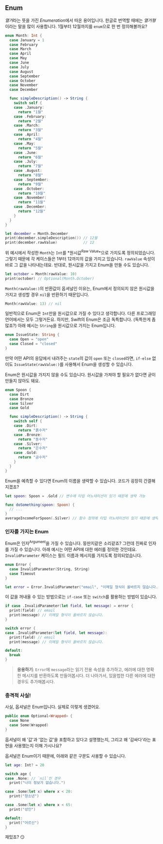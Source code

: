 ## Enum

*열거*라는 뜻을 가진 *Enumeration*에서 따온 용어입니다. 한글로 번역할 때에는 *열거형*이라는 말을 많이 사용합니다. 1월부터 12월까지를 `enum`으로 한 번 정의해볼까요?

```swift
enum Month: Int {
  case January = 1
  case February
  case March
  case April
  case May
  case June
  case July
  case August
  case September
  case October
  case November
  case December

  func simpleDescription() -> String {
    switch self {
    case .January:
      return "1월"
    case .February:
      return "2월"
    case .March:
      return "3월"
    case .April:
      return "4월"
    case .May:
      return "5월"
    case .June:
      return "6월"
    case .July:
      return "7월"
    case .August:
      return "8월"
    case .September:
      return "9월"
    case .October:
      return "10월"
    case .November:
      return "11월"
    case .December:
      return "12월"
    }
  }
}

let december = Month.December
print(december.simpleDescription()) // 12월
print(december.rawValue)            // 12
```

위 예시에서 작성한 `Month`는 `Int`를 *원시값<sup>Raw Value</sup>*으로 가지도록 정의되었습니다. 그렇기 때문에 각 케이스들은 1부터 12까지의 값을 가지고 있습니다. `rawValue` 속성이 바로 그 값을 나타내는데요. 반대로, 원시값을 가지고 Enum을 만들 수도 있습니다.

```swift
let october = Month(rawValue: 10)
print(october) // Optional(Month.October)
```

`Month(rawValue:)`의 반환값이 옵셔널인 이유는, Enum에서 정의되지 않은 원시값을 가지고 생성할 경우 `nil`을 반환하기 때문입니다.

```swift
Month(rawValue: 13) // nil
```

일반적으로 Enum은 `Int`만을 원시값으로 가질 수 있다고 생각합니다. 다른 프로그래밍 언어에서는 모두 그렇거든요. 하지만, Swift의 Enum은 조금 독특합니다. (독특한게 좀 많죠?) 아래 예시는 `String`을 원시값으로 가지는 Enum입니다.

```swift
enum IssueState: String {
  case Open = "open"
  case Closed = "closed"
}
```

만약 어떤 API의 응답에서 내려주는 `state`의 값이 `open` 또는 `closed`라면, `if-else` 없이도 `IssueState(rawValue:)`를 사용해서 Enum을 생성할 수 있습니다.

Enum은 원시값을 가지지 않을 수도 있습니다. 원시값을 가져야 할 필요가 없다면 굳이 만들지 않아도 돼요.

```swift
enum Spoon {
  case Dirt
  case Bronze
  case Silver
  case Gold

  func simpleDescription() -> String {
    switch self {
    case .Dirt:
      return "흙수저"
    case .Bronze:
      return "동수저"
    case .Silver:
      return "은수저"
    case .Gold:
      return "금수저"
    }
  }
}
```

Enum을 예측할 수 있다면 Enum의 이름을 생략할 수 있습니다. 코드가 굉장히 간결해지겠죠?

```swift
let spoon: Spoon = .Gold // 변수에 타입 어노테이션이 있기 때문에 생략 가능

func doSomething(spoon: Spoon) {
  // ...
}
averageIncomeForSpoon(.Silver) // 함수 정의에 타입 어노테이션이 있기 때문에 생략 가능
```

### 인자를 가지는 Enum

Enum은 인자<sup>Argument</sup>을 가질 수 있습니다. 뚱딴지같은 소리같죠? 그런데 진짜로 인자를 가질 수 있습니다. 아래 예시는 어떤 API에 대한 에러를 정의한 것인데요. `InvalidParameter` 케이스는 필드 이름과 메시지를 가지도록 정의되었습니다.

```swift
enum Error {
  case InvalidParameter(String, String)
  case Timeout
}

let error = Error.InvalidParameter("email", "이메일 형식이 올바르지 않습니다.")
```

이 값을 꺼내올 수 있는 방법으로는 `if-case` 또는 `switch`를 활용하는 방법이 있습니다.

```swift
if case .InvalidParameter(let field, let message) = error {
  print(field) // email
  print(message) // 이메일 형식이 올바르지 않습니다.
}

switch error {
case .InvalidParameter(let field, let message):
  print(field) // email
  print(message) // 이메일 형식이 올바르지 않습니다.

default:
  break
}
```

> **응용하기**: `Error`에 `message`라는 읽기 전용 속성을 추가하고, 에러에 대한 명확한 메시지를 반환하도록 만들어봅시다. 더 나아가서, 있을법한 다른 에러에 대한 경우도 추가해봅시다.

### 충격적 사실!

사실, 옵셔널은 Enum입니다. 실제로 이렇게 생겼어요.

```swift
public enum Optional<Wrapped> {
  case None
  case Some(Wrapped)
}
```

옵셔널이 왜 '값'과 '없는 값'을 포함하고 있다고 설명했는지, 그리고 왜 '감싸다'라는 표현을 사용했는지 이해 가시나요?

옵셔널은 Enum이기 때문에, 아래와 같은 구문도 사용할 수 있습니다.

```swift
let age: Int? = 20

switch age {
case .None: // `nil`인 경우
  print("나이 정보가 없습니다.")

case .Some(let x) where x < 20:
  print("청소년")

case .Some(let x) where x < 65:
  print("성인")

default:
  print("어르신")
}
```

재밌죠? 😏
